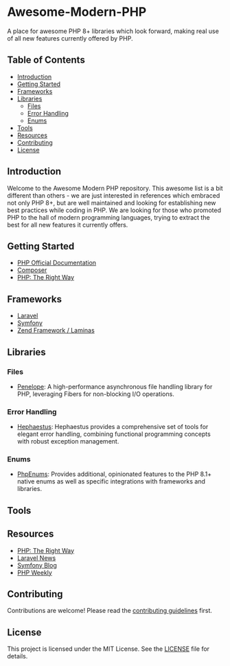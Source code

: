 # Awesome-Modern-PHP
A place for awesome PHP 8+ libraries which look forward, making real use of all new features currently offered by PHP.

## Table of Contents
- [Introduction](#introduction)
- [Getting Started](#getting-started)
- [Frameworks](#frameworks)
- [Libraries](#libraries)
   - [Files](#files)
   - [Error Handling](#error-handling)
   - [Enums](#enums)
- [Tools](#tools)
- [Resources](#resources)
- [Contributing](#contributing)
- [License](#license)

## Introduction
Welcome to the Awesome Modern PHP repository. This awesome list is a bit different than others - we are just interested in references which embraced not only PHP 8+, but are well maintained and looking for establishing new best practices while coding in PHP. We are looking for those who promoted PHP to the hall of modern programming languages, trying to extract the best for all new features it currently offers.

## Getting Started
- [PHP Official Documentation](https://www.php.net/docs.php)
- [Composer](https://getcomposer.org/)
- [PHP: The Right Way](https://phptherightway.com/)

## Frameworks
- [Laravel](https://laravel.com/)
- [Symfony](https://symfony.com/)
- [Zend Framework / Laminas](https://getlaminas.org/)

## Libraries

### Files
- [Penelope](https://github.com/cmatosbc/penelope): A high-performance asynchronous file handling library for PHP, leveraging Fibers for non-blocking I/O operations.

### Error Handling
- [Hephaestus](https://github.com/cmatosbc/hephaestus): Hephaestus provides a comprehensive set of tools for elegant error handling, combining functional programming concepts with robust exception management.

### Enums
- [PhpEnums](https://github.com/Elao/PhpEnums): Provides additional, opinionated features to the PHP 8.1+ native enums as well as specific integrations with frameworks and libraries.

## Tools

## Resources
- [PHP: The Right Way](https://phptherightway.com/)
- [Laravel News](https://laravel-news.com/)
- [Symfony Blog](https://symfony.com/blog)
- [PHP Weekly](http://www.phpweekly.com/)

## Contributing
Contributions are welcome! Please read the [contributing guidelines](CONTRIBUTING.md) first.

## License
This project is licensed under the MIT License. See the [LICENSE](LICENSE) file for details.
